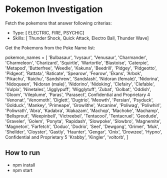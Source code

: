# Pokemon Investigation

Fetch the pokemons that answer following criterias:
* Type: [ ELECTRIC, FIRE, PSYCHIC]
* Skills: [ Thunder Shock, Quick Attack, Electro Ball, Thunder Wave]

Get the Pokemons from the Poke Name list:

pokemon_names = [
'Bulbasaur',
'Ivysaur',
'Venusaur',
'Charmander',
'Charmeleon',
'Charizard',
'Squirtle',
'Wartortle',
'Blastoise',
'Caterpie',
'Metapod',
'Butterfree',
'Weedle',
'Kakuna',
'Beedrill',
'Pidgey',
'Pidgeotto',
'Pidgeot',
'Rattata',
'Raticate',
'Spearow',
'Fearow',
'Ekans',
'Arbok',
'Pikachu',
'Raichu',
'Sandshrew',
'Sandslash',
'Nidoran (female)',
'Nidorina',
'Nidoqueen',
'Nidoran (male)',
'Nidorino',
'Nidoking',
'Clefairy',
'Clefable',
'Vulpix',
'Ninetales',
'Jigglypuff',
'Wigglytuff',
'Zubat',
'Golbat',
'Oddish',
'Gloom',
'Vileplume',
'Paras',
'Parasect',
Confidential and Proprietary 4
'Venonat',
'Venomoth',
'Diglett',
'Dugtrio',
'Meowth',
'Persian',
'Psyduck',
'Golduck',
'Mankey',
'Primeape',
'Growlithe',
'Arcanine',
'Poliwag',
'Poliwhirl',
'Poliwrath',
'Abra',
'Kadabra',
'Alakazam',
'Machop',
'Machoke',
'Machamp',
'Bellsprout',
'Weepinbell',
'Victreebel',
'Tentacool',
'Tentacruel',
'Geodude',
'Graveler',
'Golem',
'Ponyta',
'Rapidash',
'Slowpoke',
'Slowbro',
'Magnemite',
'Magneton',
'Farfetch',
'Doduo',
'Dodrio',
'Seel',
'Dewgong',
'Grimer',
'Muk',
'Shellder',
'Cloyster',
'Gastly',
'Haunter',
'Gengar',
'Onix',
'Drowzee',
'Hypno',
Confidential and Proprietary 5
'Krabby',
'Kingler',
'voltorb',
]

## How to run

* npm install
* npm start